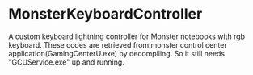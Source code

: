 # MonsterKeyboardController
A custom keyboard lightning controller for Monster notebooks with rgb keyboard.
These codes are retrieved from monster control center application(GamingCenterU.exe) by decompiling.
So it still needs "GCUService.exe" up and running.
